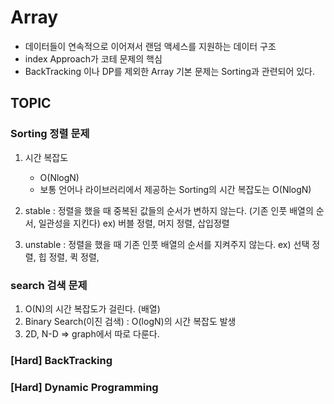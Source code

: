 # Array

- 데이터들이 연속적으로 이어져서 랜덤 액세스를 지원하는 데이터 구조
- index Approach가 코테 문제의 핵심
- BackTracking 이나 DP를 제외한 Array 기본 문제는 Sorting과 관련되어 있다.

## TOPIC

### Sorting 정렬 문제

1. 시간 복잡도

   - O(NlogN)
   - 보통 언어나 라이브러리에서 제공하는 Sorting의 시간 복잡도는 O(NlogN)

2. stable : 정렬을 했을 때 중복된 값들의 순서가 변하지 않는다. (기존 인풋 배열의 순서, 일관성을 지킨다)
   ex) 버블 정렬, 머지 정렬, 삽입정렬
3. unstable : 정렬을 했을 때 기존 인풋 배열의 순서를 지켜주지 않는다.
   ex) 선택 정렬, 힙 정렬, 퀵 정렬,

### search 검색 문제

1. O(N)의 시간 복잡도가 걸린다. (배열)
2. Binary Search(이진 검색) : O(logN)의 시간 복잡도 발생
3. 2D, N-D => graph에서 따로 다룬다.

### [Hard] BackTracking

### [Hard] Dynamic Programming
